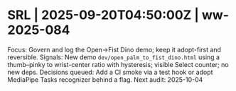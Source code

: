# SRL | 2025-09-20T04:50:00Z | ww-2025-084

Focus: Govern and log the Open→Fist Dino demo; keep it adopt-first and reversible.
Signals: New demo `dev/open_palm_to_fist_dino.html` using a thumb–pinky to wrist-center ratio with hysteresis; visible Select counter; no new deps.
Decisions queued: Add a CI smoke via a test hook or adopt MediaPipe Tasks recognizer behind a flag.
Next audit: 2025-10-04

